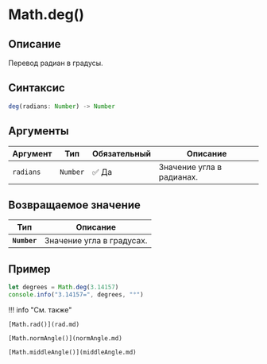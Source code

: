 # Math.deg()

## Описание
Перевод радиан в градусы.

## Синтаксис
```javascript
deg(radians: Number) -> Number
``` 

## Аргументы
| Аргумент | Тип    | Обязательный | Описание                     |
|----------|--------|--------------|------------------------------|
| `radians`      | `Number` | ✅ Да           | Значение угла в радианах.        |

## Возвращаемое значение
| Тип      | Описание                                                                 |
|----------|--------------------------------------------------------------------------|
| **`Number`** | Значение угла в градусах. |

## Пример
``` javascript linenums="1"
let degrees = Math.deg(3.14157)
console.info("3.14157=", degrees, "°")
``` 

!!! info "См. также"

    [Math.rad()](rad.md)

    [Math.normAngle()](normAngle.md)

    [Math.middleAngle()](middleAngle.md)

